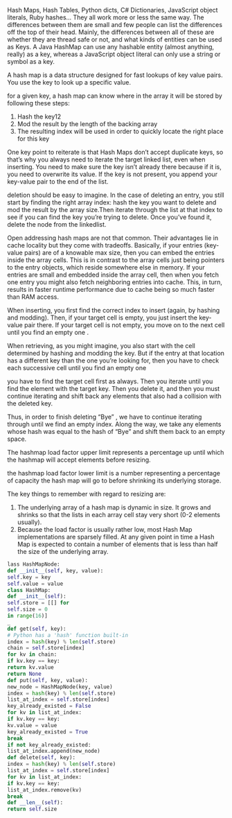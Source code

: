 Hash Maps, Hash Tables, Python dicts, C# Dictionaries, JavaScript object
literals, Ruby hashes... They all work more or less the same way. The
differences between them are small and few people can list the differences
off the top of their head. Mainly, the differences between all of these are
whether they are thread safe or not, and what kinds of entities can be used
as Keys. A Java HashMap can use any hashable entity (almost anything,
really) as a key, whereas a JavaScript object literal can only use a string or
symbol as a key.

A hash map is a data structure designed for fast lookups of key value pairs.
You use the key to look up a specific value.

for a
given key, a hash map can know where in the array it will be stored by
following these steps:
1. Hash the key12
2. Mod the result by the length of the backing array
3. The resulting index will be used in order to quickly locate the right
place for this key

One key point to reiterate is that Hash Maps don’t accept duplicate keys, so
that’s why you always need to iterate the target linked list, even when
inserting. You need to make sure the key isn’t already there because if it is,
you need to overwrite its value. If the key is not present, you append your
key-value pair to the end of the list.

deletion should be easy to imagine. In
the case of deleting an entry, you still start by finding the right array index:
hash the key you want to delete and mod the result by the array size.Then
iterate through the list at that index to see if you can find the key you’re
trying to delete. Once you’ve found it, delete the node from the linkedlist.

Open addressing hash maps are not that common. Their advantages lie in
cache locality but they come with tradeoffs. Basically, if your entries
(key-value pairs) are of a knowable max size, then you can embed the
entries inside the array cells. This is in contrast to the array cells just being
pointers to the entry objects, which reside somewhere else in memory. If
your entries are small and embedded inside the array cell, then when you
fetch one entry you might also fetch neighboring entries into cache. This, in
turn, results in faster runtime performance due to cache being so much
faster than RAM access.

When inserting, you first find the correct index to insert (again, by hashing
and modding). Then, if your target cell is empty, you just insert the
key-value pair there. If your target cell is not empty, you move on to the
next cell until you find an empty one .

When retrieving, as you might imagine, you also start with the cell
determined by hashing and modding the key. But if the entry at that location
has a different key than the one you’re looking for, then you have to check
each successive cell until you find an empty one

you have to find the target cell first as always. Then you
iterate until you find the element with the target key. Then you delete it, and
then you must continue iterating and shift back any elements that also
had a collision with the deleted key.

Thus, in order to finish deleting “Bye”
, we have to continue iterating through
until we find an empty index. Along the way, we take any elements whose
hash was equal to the hash of “Bye” and shift them back to an empty
space. 

The hashmap load factor upper limit represents a percentage up until which
the hashmap will accept elements before resizing.

the hashmap load factor lower limit is a number representing a
percentage of capacity the hash map will go to before shrinking its
underlying storage.

The key things to remember with regard to resizing are:
1. The underlying array of a hash map is dynamic in size. It grows and
shrinks so that the lists in each array cell stay very short (0-2
elements usually).
2. Because the load factor is usually rather low, most Hash Map
implementations are sparsely filled. At any given point in time a Hash
Map is expected to contain a number of elements that is less than
half the size of the underlying array.

```python
lass HashMapNode:
def __init__(self, key, value):
self.key = key
self.value = value
class HashMap:
def __init__(self):
self.store = [[] for
self.size = 0
in range(16)]
_
def get(self, key):
# Python has a 'hash' function built-in
index = hash(key) % len(self.store)
chain = self.store[index]
for kv in chain:
if kv.key == key:
return kv.value
return None
def put(self, key, value):
new_node = HashMapNode(key, value)
index = hash(key) % len(self.store)
list_at_index = self.store[index]
key_already_existed = False
for kv in list_at_index:
if kv.key == key:
kv.value = value
key_already_existed = True
break
if not key_already_existed:
list_at_index.append(new_node)
def delete(self, key):
index = hash(key) % len(self.store)
list_at_index = self.store[index]
for kv in list_at_index:
if kv.key == key:
list_at_index.remove(kv)
break
def __len__(self):
return self.size
```